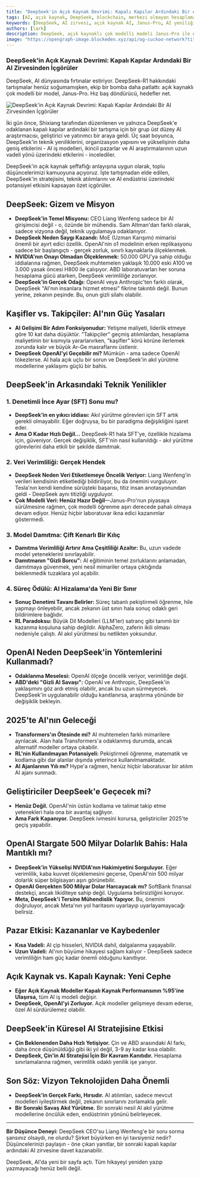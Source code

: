 ```yaml
---
title: "DeepSeek'in Açık Kaynak Devrimi: Kapalı Kapılar Ardındaki Bir AI Zirvesinden İçgörüler"
tags: [AI, açık kaynak, DeepSeek, blockchain, merkezi olmayan hesaplama]
keywords: [DeepSeek, AI zirvesi, açık kaynak AI, Janus-Pro, AI yeniliği]
authors: [lark]
description: DeepSeek, açık kaynaklı çok modelli modeli Janus-Pro ile AI alanında devrim yaratıyor. Bu makale, yakın zamanda gerçekleşen kapalı kapılar ardındaki bir AI zirvesinden elde edilen içgörüleri, DeepSeek'in teknik yeniliklerini, stratejik odaklanmasını ve AI endüstrisi üzerindeki potansiyel etkisini inceliyor.
image: "https://opengraph-image.blockeden.xyz/api/og-cuckoo-network?title=DeepSeek'in%20Açık%20Kaynak%20Devrimi:%20Kapalı%20Kapılar%20Ardındaki%20Bir%20AI%20Zirvesinden%20İçgörüler"
---
```


### **DeepSeek'in Açık Kaynak Devrimi: Kapalı Kapılar Ardındaki Bir AI Zirvesinden İçgörüler**

DeepSeek, AI dünyasında fırtınalar estiriyor. DeepSeek-R1 hakkındaki tartışmalar henüz soğumamışken, ekip bir bomba daha patlattı: açık kaynaklı çok modelli bir model, Janus-Pro. Hız baş döndürücü, hedefler net.

![DeepSeek'in Açık Kaynak Devrimi: Kapalı Kapılar Ardındaki Bir AI Zirvesinden İçgörüler](https://opengraph-image.blockeden.xyz/api/og-cuckoo-network?title=DeepSeek'in%20Açık%20Kaynak%20Devrimi:%20Kapalı%20Kapılar%20Ardındaki%20Bir%20AI%20Zirvesinden%20İçgörüler)

İki gün önce, Shixiang tarafından düzenlenen ve yalnızca DeepSeek'e odaklanan kapalı kapılar ardındaki bir tartışma için bir grup üst düzey AI araştırmacısı, geliştirici ve yatırımcı bir araya geldi. Üç saat boyunca, DeepSeek'in teknik yeniliklerini, organizasyon yapısını ve yükselişinin daha geniş etkilerini - AI iş modelleri, ikincil pazarlar ve AI araştırmalarının uzun vadeli yönü üzerindeki etkilerini - incelediler.

DeepSeek'in açık kaynak şeffaflığı anlayışına uygun olarak, toplu düşüncelerimizi kamuoyuna açıyoruz. İşte tartışmadan elde edilen, DeepSeek'in stratejisini, teknik atılımlarını ve AI endüstrisi üzerindeki potansiyel etkisini kapsayan özet içgörüler.

## **DeepSeek: Gizem ve Misyon**

- **DeepSeek'in Temel Misyonu:** CEO Liang Wenfeng sadece bir AI girişimcisi değil - o, özünde bir mühendis. Sam Altman'dan farklı olarak, sadece vizyona değil, teknik uygulamaya odaklanıyor.
- **DeepSeek Neden Saygı Kazandı:** MoE (Uzman Karışımı) mimarisi önemli bir ayırt edici özellik. OpenAI'nin o1 modelinin erken replikasyonu sadece bir başlangıçtı - gerçek zorluk, sınırlı kaynaklarla ölçeklenmek.
- **NVIDIA'nın Onayı Olmadan Ölçeklenmek:** 50.000 GPU'ya sahip olduğu iddialarına rağmen, DeepSeek muhtemelen yaklaşık 10.000 eski A100 ve 3.000 yasak öncesi H800 ile çalışıyor. ABD laboratuvarları her soruna hesaplama gücü atarken, DeepSeek verimliliğe zorlanıyor.
- **DeepSeek'in Gerçek Odağı:** OpenAI veya Anthropic'ten farklı olarak, DeepSeek "AI'nın insanlara hizmet etmesi" fikrine takıntılı değil. Bunun yerine, zekanın peşinde. Bu, onun gizli silahı olabilir.

## **Kaşifler vs. Takipçiler: AI'nın Güç Yasaları**

- **AI Gelişimi Bir Adım Fonksiyonudur:** Yetişme maliyeti, liderlik etmeye göre 10 kat daha düşüktür. "Takipçiler" geçmiş atılımlardan, hesaplama maliyetinin bir kısmıyla yararlanırken, "kaşifler" körü körüne ilerlemek zorunda kalır ve büyük Ar-Ge masraflarını üstlenir.
- **DeepSeek OpenAI'yi Geçebilir mi?** Mümkün - ama sadece OpenAI tökezlerse. AI hala açık uçlu bir sorun ve DeepSeek'in akıl yürütme modellerine yaklaşımı güçlü bir bahis.

## **DeepSeek'in Arkasındaki Teknik Yenilikler**

### **1. Denetimli İnce Ayar (SFT) Sonu mu?**

- **DeepSeek'in en yıkıcı iddiası:** Akıl yürütme görevleri için SFT artık gerekli olmayabilir. Eğer doğruysa, bu bir paradigma değişikliğini işaret eder.
- **Ama O Kadar Hızlı Değil...** DeepSeek-R1 hala SFT'ye, özellikle hizalama için, güveniyor. Gerçek değişiklik, SFT'nin nasıl kullanıldığı - akıl yürütme görevlerini daha etkili bir şekilde damıtmak.

### **2. Veri Verimliliği: Gerçek Hendek**

- **DeepSeek Neden Veri Etiketlemeye Öncelik Veriyor:** Liang Wenfeng'in verileri kendisinin etiketlediği bildiriliyor, bu da önemini vurguluyor. Tesla'nın kendi kendine sürüşteki başarısı, titiz insan anotasyonundan geldi - DeepSeek aynı titizliği uyguluyor.
- **Çok Modelli Veri: Henüz Hazır Değil**—Janus-Pro'nun piyasaya sürülmesine rağmen, çok modelli öğrenme aşırı derecede pahalı olmaya devam ediyor. Henüz hiçbir laboratuvar ikna edici kazanımlar göstermedi.

### **3. Model Damıtma: Çift Kenarlı Bir Kılıç**

- **Damıtma Verimliliği Artırır Ama Çeşitliliği Azaltır:** Bu, uzun vadede model yeteneklerini sınırlayabilir.
- **Damıtmanın "Gizli Borcu":** AI eğitiminin temel zorluklarını anlamadan, damıtmaya güvenmek, yeni nesil mimariler ortaya çıktığında beklenmedik tuzaklara yol açabilir.

### **4. Süreç Ödülü: AI Hizalama'da Yeni Bir Sınır**

- **Sonuç Denetimi Tavanı Belirler:** Süreç tabanlı pekiştirmeli öğrenme, hile yapmayı önleyebilir, ancak zekanın üst sınırı hala sonuç odaklı geri bildirimlere bağlıdır.
- **RL Paradoksu:** Büyük Dil Modelleri (LLM'ler) satranç gibi tanımlı bir kazanma koşuluna sahip değildir. AlphaZero, zaferin ikili olması nedeniyle çalıştı. AI akıl yürütmesi bu netlikten yoksundur.

## **OpenAI Neden DeepSeek'in Yöntemlerini Kullanmadı?**

- **Odaklanma Meselesi:** OpenAI ölçeğe öncelik veriyor, verimliliğe değil.
- **ABD'deki "Gizli AI Savaşı":** OpenAI ve Anthropic, DeepSeek'in yaklaşımını göz ardı etmiş olabilir, ancak bu uzun sürmeyecek. DeepSeek'in uygulanabilir olduğu kanıtlanırsa, araştırma yönünde bir değişiklik bekleyin.

## **2025'te AI'nın Geleceği**

- **Transformers'ın Ötesinde mi?** AI muhtemelen farklı mimarilere ayrılacak. Alan hala Transformers'a odaklanmış durumda, ancak alternatif modeller ortaya çıkabilir.
- **RL'nin Kullanılmayan Potansiyeli:** Pekiştirmeli öğrenme, matematik ve kodlama gibi dar alanlar dışında yeterince kullanılmamaktadır.
- **AI Ajanlarının Yılı mı?** Hype'a rağmen, henüz hiçbir laboratuvar bir atılım AI ajanı sunmadı.

## **Geliştiriciler DeepSeek'e Geçecek mi?**

- **Henüz Değil.** OpenAI'nin üstün kodlama ve talimat takip etme yetenekleri hala ona bir avantaj sağlıyor.
- **Ama Fark Kapanıyor.** DeepSeek ivmesini korursa, geliştiriciler 2025'te geçiş yapabilir.

## **OpenAI Stargate 500 Milyar Dolarlık Bahis: Hala Mantıklı mı?**

- **DeepSeek'in Yükselişi NVIDIA'nın Hakimiyetini Sorguluyor.** Eğer verimlilik, kaba kuvvet ölçeklemesini geçerse, OpenAI'nin 500 milyar dolarlık süper bilgisayarı aşırı görünebilir.
- **OpenAI Gerçekten 500 Milyar Dolar Harcayacak mı?** SoftBank finansal destekçi, ancak likiditeye sahip değil. Uygulama belirsizliğini koruyor.
- **Meta, DeepSeek'i Tersine Mühendislik Yapıyor.** Bu, önemini doğruluyor, ancak Meta'nın yol haritasını uyarlayıp uyarlayamayacağı belirsiz.

## **Pazar Etkisi: Kazananlar ve Kaybedenler**

- **Kısa Vadeli:** AI çip hisseleri, NVIDIA dahil, dalgalanma yaşayabilir.
- **Uzun Vadeli:** AI'nın büyüme hikayesi sağlam kalıyor - DeepSeek sadece verimliliğin ham güç kadar önemli olduğunu kanıtlıyor.

## **Açık Kaynak vs. Kapalı Kaynak: Yeni Cephe**

- **Eğer Açık Kaynak Modeller Kapalı Kaynak Performansının %95'ine Ulaşırsa,** tüm AI iş modeli değişir.
- **DeepSeek, OpenAI'yi Zorluyor.** Açık modeller gelişmeye devam ederse, özel AI sürdürülemez olabilir.

## **DeepSeek'in Küresel AI Stratejisine Etkisi**

- **Çin Beklenenden Daha Hızlı Yetişiyor.** Çin ve ABD arasındaki AI farkı, daha önce düşünüldüğü gibi iki yıl değil, 3-9 ay kadar kısa olabilir.
- **DeepSeek, Çin'in AI Stratejisi İçin Bir Kavram Kanıtıdır.** Hesaplama sınırlamalarına rağmen, verimlilik odaklı yenilik işe yarıyor.

## **Son Söz: Vizyon Teknolojiden Daha Önemli**

- **DeepSeek'in Gerçek Farkı, Hırsıdır.** AI atılımları, sadece mevcut modelleri iyileştirmek değil, zekanın sınırlarını zorlamakla gelir.
- **Bir Sonraki Savaş Akıl Yürütme.** Bir sonraki nesil AI akıl yürütme modellerine öncülük eden, endüstrinin yönünü belirleyecek.

------

**Bir Düşünce Deneyi:**
 DeepSeek CEO'su Liang Wenfeng'e bir soru sorma şansınız olsaydı, ne olurdu? Şirket büyürken en iyi tavsiyeniz nedir? Düşüncelerinizi paylaşın - öne çıkan yanıtlar, bir sonraki kapalı kapılar ardındaki AI zirvesine davet kazanabilir.

DeepSeek, AI'da yeni bir sayfa açtı. Tüm hikayeyi yeniden yazıp yazmayacağı henüz belli değil.
